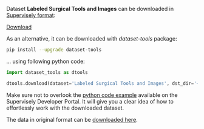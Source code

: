 Dataset **Labeled Surgical Tools and Images** can be downloaded in [Supervisely format](https://developer.supervisely.com/api-references/supervisely-annotation-json-format):

 [Download](https://assets.supervisely.com/supervisely-supervisely-assets-public/teams_storage/Q/3/Hv/YuZE5mf5CqQmDNezVObLMkeuqtNAfcpD3DyxraUJliHr9NZ2JqTf1EJeWrjOzC5hcT4UigeVGUYluDzYMnuyIi06lhJd9Tn1aKx4OGlIkDApcKfkVXF9D9xykZFL.tar)

As an alternative, it can be downloaded with *dataset-tools* package:
``` bash
pip install --upgrade dataset-tools
```

... using following python code:
``` python
import dataset_tools as dtools

dtools.download(dataset='Labeled Surgical Tools and Images', dst_dir='~/dataset-ninja/')
```
Make sure not to overlook the [python code example](https://developer.supervisely.com/getting-started/python-sdk-tutorials/iterate-over-a-local-project) available on the Supervisely Developer Portal. It will give you a clear idea of how to effortlessly work with the downloaded dataset.

The data in original format can be [downloaded here](https://www.kaggle.com/datasets/dilavado/labeled-surgical-tools/download?datasetVersionNumber=1).